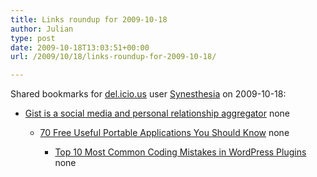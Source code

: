 ```yaml
---
title: Links roundup for 2009-10-18
author: Julian
type: post
date: 2009-10-18T13:03:51+00:00
url: /2009/10/18/links-roundup-for-2009-10-18/

---
```

Shared bookmarks for [del.icio.us][1] user [Synesthesia][2] on 2009-10-18:

  * [Gist is a social media and personal relationship aggregator][3] 
    none</li> 
    
      * [70 Free Useful Portable Applications You Should Know][4] 
        none</li> 
        
          * [Top 10 Most Common Coding Mistakes in WordPress Plugins][5] 
            none</li> </ul>

 [1]: http://del.icio.us/
 [2]: http://del.icio.us/synesthesia
 [3]: http://www.downloadsquad.com/2009/10/16/gist-is-a-social-media-and-personal-relationship-aggregator
 [4]: http://www.hongkiat.com/blog/70-free-useful-portable-applications-you-should-know
 [5]: http://planetozh.com/blog/2009/09/top-10-most-common-coding-mistakes-in-wordpress-plugins